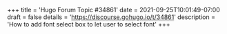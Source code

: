 +++
title = 'Hugo Forum Topic #34861'
date = 2021-09-25T10:01:49-07:00
draft = false
details = 'https://discourse.gohugo.io/t/34861'
description = 'How to add font select box to let user to select font'
+++
